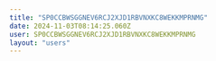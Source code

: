 ```yaml
---
title: "SP0CCBWSGGNEV6RCJ2XJD1RBVNXKC8WEKKMPRNMG"
date: 2024-11-03T08:14:25.060Z
user: SP0CCBWSGGNEV6RCJ2XJD1RBVNXKC8WEKKMPRNMG
layout: "users"
---
```

    